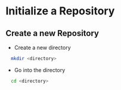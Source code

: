 # Initialize a Repository

## Create a new Repository

- Create a new directory

```bash
  mkdir <directory>
```

- Go into the directory

```bash
  cd <directory>
```

